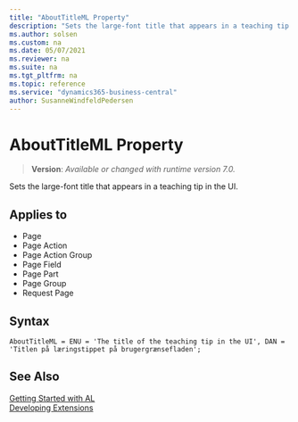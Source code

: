 ```yaml
---
title: "AboutTitleML Property"
description: "Sets the large-font title that appears in a teaching tip in the UI."
ms.author: solsen
ms.custom: na
ms.date: 05/07/2021
ms.reviewer: na
ms.suite: na
ms.tgt_pltfrm: na
ms.topic: reference
ms.service: "dynamics365-business-central"
author: SusanneWindfeldPedersen
---
```

[//]: # (START>DO_NOT_EDIT)
[//]: # (IMPORTANT:Do not edit any of the content between here and the END>DO_NOT_EDIT.)
[//]: # (Any modifications should be made in the .xml files in the ModernDev repo.)
# AboutTitleML Property
> **Version**: _Available or changed with runtime version 7.0._

Sets the large-font title that appears in a teaching tip in the UI.

## Applies to
-   Page
-   Page Action
-   Page Action Group
-   Page Field
-   Page Part
-   Page Group
-   Request Page

[//]: # (IMPORTANT: END>DO_NOT_EDIT)

## Syntax

```al
AboutTitleML = ENU = 'The title of the teaching tip in the UI', DAN = 'Titlen på læringstippet på brugergrænsefladen';
```

## See Also

[Getting Started with AL](../devenv-get-started.md)  
[Developing Extensions](../devenv-dev-overview.md)  